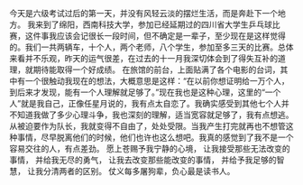 今天是六级考试过后的第一天，并没有风轻云淡的摆烂生活，而是奔赴下一个地方。
我来到了绵阳，西南科技大学，参加已经延期过的四川省大学生乒乓球比赛，这件事我应该会记很长一段时间，但不确定是一辈子，至少现在是这样觉得的。我们一共两辆车，十个人，两个老师，八个学生，参加至多三天的比赛。总体来看并不乐观，昨天的运气很差，在过去的十一月我深切体会到了得失互补的道理，就期待能取得一个好成绩。
在旅馆的前台，上面贴满了各个电影的台词，其中有一个很触动我现在的想法，大概意思是这样：“在以前你想证明给一万个人，到后来才发现，能有一个人理解就足够了。”现在我也是这种心理，这里的“一个人”就是我自己，正像任星月说的，我有点太自恋了。我确实感受到其他七个人并不知道我做了多少心理斗争，我也深刻的理解，适当宽容就足够了，我有点想逃。从被迫要作为队长，我就变得不自由了，处处受限。当我产生打完就再也不想管这种事情，尽早脱离他们的时候，他们也许也这么想吧。我真的感觉到了我不是一个容易交往的人，有点差劲。
愿上苍赐予我宁静的心境，
让我接受那些无法改变的事情，
并给我无尽的勇气，
让我去改变那些能改变的事情，
并给予我足够的智慧，
让我分清两者的区别。
仗义每多屠狗辈，负心最是读书人。